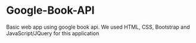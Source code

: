 # Google-Book-API
Basic web app using google book api. We used HTML, CSS, Bootstrap and JavaScript/JQuery for this application
